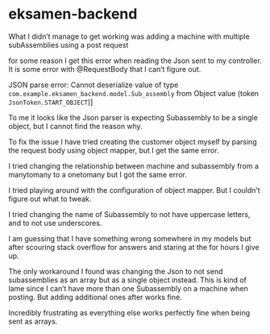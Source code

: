 # eksamen-backend
What I didn’t manage to get working was adding a machine with multiple subAssemblies using a post request

for some reason I get this error when reading the Json sent to my controller. It is some error with @RequestBody that I can’t figure out.

JSON parse error: Cannot deserialize value of type `com.example.eksamen_backend.model.Sub_assembly` from Object value (token `JsonToken.START_OBJECT`)]

To me it looks like the Json parser is expecting Subassembly to be a single object, but I cannot find the reason why. 

To fix the issue I have tried creating the customer object myself by parsing the request body using object mapper, but I get the same error.

I tried changing the relationship between machine and subassembly from a manytomany to a onetomany but I got the same error.

I tried playing around with the configuration of object mapper. But I couldn’t figure out what to tweak.

I tried changing the name of Subassembly to not have uppercase letters, and to not use underscores.

I am guessing that I have something wrong somewhere in my models but after scouring stack overflow for answers and staring at the for hours I give up.

The only workaround I found was changing the Json to not send subassemblies as an array but as a single object instead. This is kind of lame since I can’t have more than one Subassembly on a machine when posting. But adding additional ones after works fine.

Incredibly frustrating as everything else works perfectly fine when being sent as arrays.
